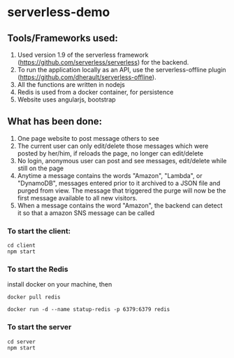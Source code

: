 # serverless-demo

## Tools/Frameworks used:
1. Used version 1.9 of the serverless framework (https://github.com/serverless/serverless) for the backend.
2. To run the application locally as an API, use the serverless-offline plugin (https://github.com/dherault/serverless-offline).  
3. All the functions are written in nodejs
4. Redis is used from a docker container, for persistence
5. Website uses angularjs, bootstrap

## What has been done:

1. One page website to post message others to see
2. The current user can only edit/delete those messages which were posted by her/him, if reloads the page, no longer can edit/delete
3. No login, anonymous user can post and see messages, edit/delete while still on the page
4. Anytime a message contains the words "Amazon", "Lambda", or "DynamoDB", messages entered prior to it archived to a JSON file and purged from view. The message that triggered the purge will now be the first message available to all new visitors.
5. When a message contains the word "Amazon", the backend can detect it so that a amazon SNS message can be called


### To start the client:
```
cd client
npm start
```
### To start the Redis

install docker on your machine, then

```
docker pull redis

docker run -d --name statup-redis -p 6379:6379 redis
```

### To start the server
```
cd server
npm start
```